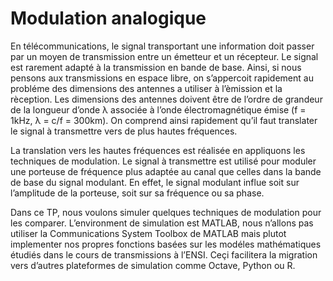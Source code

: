 # Modulation analogique

En télécommunications, le signal transportant une information doit passer par un moyen de transmission
entre un émetteur et un récepteur. Le signal est rarement adapté à la transmission en bande de base.
Ainsi, si nous pensons aux transmissions en espace libre, on s’appercoit rapidement au probléme des
dimensions des antennes a utiliser à l’èmission et la rèception. Les dimensions des antennes doivent être
de l’ordre de grandeur de la longueur d’onde λ associée à l’onde électromagnétique émise (f = 1kHz, λ =
c/f = 300km). On comprend ainsi rapidement qu’il faut translater le signal à transmettre vers de plus
hautes fréquences.

La translation vers les hautes fréquences est réalisée en appliquons les techniques de modulation. Le
signal à transmettre est utilisé pour moduler une porteuse de fréquence plus adaptée au canal que celles
dans la bande de base du signal modulant. En effet, le signal modulant influe soit sur l’amplitude de la
porteuse, soit sur sa fréquence ou sa phase.

Dans ce TP, nous voulons simuler quelques techniques de modulation pour les comparer. L’environment
de simulation est MATLAB, nous n’allons pas utiliser la Communications System Toolbox de MATLAB
mais plutot implementer nos propres fonctions basées sur les modéles mathématiques étudiés dans le
cours de transmissions à l’ENSI. Ceçi facilitera la migration vers d’autres plateformes de simulation
comme Octave, Python ou R.
